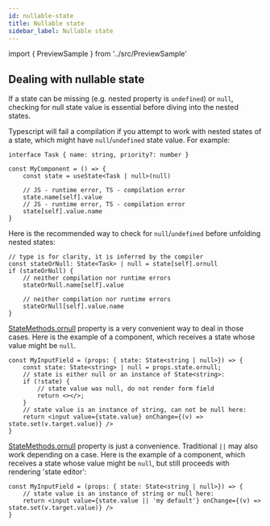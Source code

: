 ```yaml
---
id: nullable-state
title: Nullable state
sidebar_label: Nullable state
---
```


import { PreviewSample } from '../src/PreviewSample'

## Dealing with nullable state

If a state can be missing (e.g. nested property is `undefined`) or `null`, checking for null state value is essential before diving into the nested states.

Typescript will fail a compilation if you attempt to work with nested states of a state, which might have `null`/`undefined` state value. For example:

```tsx
interface Task { name: string, priority?: number }

const MyComponent = () => {
    const state = useState<Task | null>(null)
    
    // JS - runtime error, TS - compilation error
    state.name[self].value
    // JS - runtime error, TS - compilation error
    state[self].value.name
}
```

Here is the recommended way to check for `null`/`undefined` before unfolding nested states:

```tsx
// type is for clarity, it is inferred by the compiler
const stateOrNull: State<Task> | null = state[self].ornull
if (stateOrNull) {
    // neither compilation nor runtime errors
    stateOrNull.name[self].value

    // neither compilation nor runtime errors
    stateOrNull[self].value.name
}
```

[StateMethods.ornull](typedoc-appstate-fast-core.md#ornull) property is a very convenient way to deal in those cases. Here is the example of a component, which receives a state whose value might be `null`.

```tsx
const MyInputField = (props: { state: State<string | null>}) => {
    const state: State<string> | null = props.state.ornull;
    // state is either null or an instance of State<string>:
    if (!state) {
        // state value was null, do not render form field
        return <></>;
    }
    // state value is an instance of string, can not be null here:
    return <input value={state.value} onChange={(v) => state.set(v.target.value)} />
}
```

[StateMethods.ornull](typedoc-appstate-fast-core.md#ornull) property is just a convenience. Traditional `||` may also work depending on a case. Here is the example of a component, which receives a state whose value might be `null`, but still proceeds with rendering 'state editor':

```tsx
const MyInputField = (props: { state: State<string | null>}) => {
    // state value is an instance of string or null here:
    return <input value={state.value || 'my default'} onChange={(v) => state.set(v.target.value)} />
}
```
